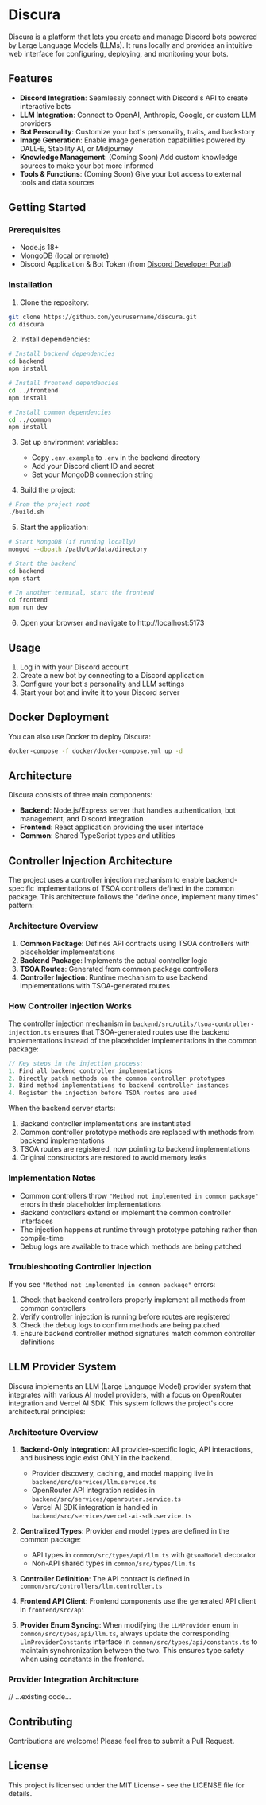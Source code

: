 # Discura

Discura is a platform that lets you create and manage Discord bots powered by Large Language Models (LLMs). It runs locally and provides an intuitive web interface for configuring, deploying, and monitoring your bots.

## Features

- **Discord Integration**: Seamlessly connect with Discord's API to create interactive bots
- **LLM Integration**: Connect to OpenAI, Anthropic, Google, or custom LLM providers
- **Bot Personality**: Customize your bot's personality, traits, and backstory
- **Image Generation**: Enable image generation capabilities powered by DALL-E, Stability AI, or Midjourney
- **Knowledge Management**: (Coming Soon) Add custom knowledge sources to make your bot more informed
- **Tools & Functions**: (Coming Soon) Give your bot access to external tools and data sources

## Getting Started

### Prerequisites

- Node.js 18+
- MongoDB (local or remote)
- Discord Application & Bot Token (from [Discord Developer Portal](https://discord.com/developers/applications))

### Installation

1. Clone the repository:
```bash
git clone https://github.com/yourusername/discura.git
cd discura
```

2. Install dependencies:
```bash
# Install backend dependencies
cd backend
npm install

# Install frontend dependencies
cd ../frontend
npm install

# Install common dependencies
cd ../common
npm install
```

3. Set up environment variables:
   - Copy `.env.example` to `.env` in the backend directory
   - Add your Discord client ID and secret
   - Set your MongoDB connection string

4. Build the project:
```bash
# From the project root
./build.sh
```

5. Start the application:
```bash
# Start MongoDB (if running locally)
mongod --dbpath /path/to/data/directory

# Start the backend
cd backend
npm start

# In another terminal, start the frontend
cd frontend
npm run dev
```

6. Open your browser and navigate to http://localhost:5173

## Usage

1. Log in with your Discord account
2. Create a new bot by connecting to a Discord application
3. Configure your bot's personality and LLM settings
4. Start your bot and invite it to your Discord server

## Docker Deployment

You can also use Docker to deploy Discura:

```bash
docker-compose -f docker/docker-compose.yml up -d
```

## Architecture

Discura consists of three main components:

- **Backend**: Node.js/Express server that handles authentication, bot management, and Discord integration
- **Frontend**: React application providing the user interface
- **Common**: Shared TypeScript types and utilities

## Controller Injection Architecture

The project uses a controller injection mechanism to enable backend-specific implementations of TSOA controllers defined in the common package. This architecture follows the "define once, implement many times" pattern:

### Architecture Overview

1. **Common Package**: Defines API contracts using TSOA controllers with placeholder implementations
2. **Backend Package**: Implements the actual controller logic
3. **TSOA Routes**: Generated from common package controllers
4. **Controller Injection**: Runtime mechanism to use backend implementations with TSOA-generated routes

### How Controller Injection Works

The controller injection mechanism in `backend/src/utils/tsoa-controller-injection.ts` ensures that TSOA-generated routes use the backend implementations instead of the placeholder implementations in the common package:

```typescript
// Key steps in the injection process:
1. Find all backend controller implementations
2. Directly patch methods on the common controller prototypes
3. Bind method implementations to backend controller instances
4. Register the injection before TSOA routes are used
```

When the backend server starts:
1. Backend controller implementations are instantiated
2. Common controller prototype methods are replaced with methods from backend implementations
3. TSOA routes are registered, now pointing to backend implementations
4. Original constructors are restored to avoid memory leaks

### Implementation Notes

- Common controllers throw `"Method not implemented in common package"` errors in their placeholder implementations
- Backend controllers extend or implement the common controller interfaces
- The injection happens at runtime through prototype patching rather than compile-time
- Debug logs are available to trace which methods are being patched

### Troubleshooting Controller Injection

If you see `"Method not implemented in common package"` errors:
1. Check that backend controllers properly implement all methods from common controllers
2. Verify controller injection is running before routes are registered
3. Check the debug logs to confirm methods are being patched
4. Ensure backend controller method signatures match common controller definitions

## LLM Provider System

Discura implements an LLM (Large Language Model) provider system that integrates with various AI model providers, with a focus on OpenRouter integration and Vercel AI SDK. This system follows the project's core architectural principles:

### Architecture Overview

1. **Backend-Only Integration**: All provider-specific logic, API interactions, and business logic exist ONLY in the backend.
   - Provider discovery, caching, and model mapping live in `backend/src/services/llm.service.ts`
   - OpenRouter API integration resides in `backend/src/services/openrouter.service.ts`
   - Vercel AI SDK integration is handled in `backend/src/services/vercel-ai-sdk.service.ts`

2. **Centralized Types**: Provider and model types are defined in the common package:
   - API types in `common/src/types/api/llm.ts` with `@tsoaModel` decorator
   - Non-API shared types in `common/src/types/llm.ts`

3. **Controller Definition**: The API contract is defined in `common/src/controllers/llm.controller.ts`

4. **Frontend API Client**: Frontend components use the generated API client in `frontend/src/api`

5. **Provider Enum Syncing**: When modifying the `LLMProvider` enum in `common/src/types/api/llm.ts`, always update the corresponding `LlmProviderConstants` interface in `common/src/types/api/constants.ts` to maintain synchronization between the two. This ensures type safety when using constants in the frontend.

### Provider Integration Architecture

// ...existing code...

## Contributing

Contributions are welcome! Please feel free to submit a Pull Request.

## License

This project is licensed under the MIT License - see the LICENSE file for details.

